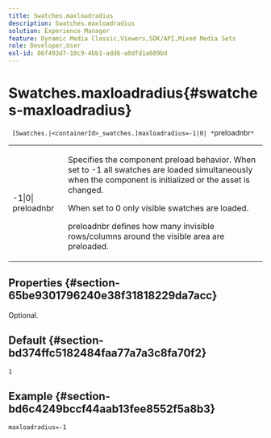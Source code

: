 ```yaml
---
title: Swatches.maxloadradius
description: Swatches.maxloadradius
solution: Experience Manager
feature: Dynamic Media Classic,Viewers,SDK/API,Mixed Media Sets
role: Developer,User
exl-id: 06f493d7-18c9-4bb1-add6-a0dfd1a689bd
---
```

# Swatches.maxloadradius{#swatches-maxloadradius}

` [Swatches.|<containerId>_swatches.]maxloadradius=-1|0| *`preloadnbr`*`

<table id="table_012E1D178BFA4BD9814A7AAD2B4403BB"> 
 <tbody> 
  <tr> 
   <td> <p> <span class="codeph"> -1|0|<span class="varname"> preloadnbr</span></span> </p> </td> 
   <td> <p>Specifies the component preload behavior. When set to <span class="codeph"> -1</span> all swatches are loaded simultaneously when the component is initialized or the asset is changed. </p> <p>When set to <span class="codeph"> 0</span> only visible swatches are loaded. </p> <p><span class="codeph"><span class="varname"> preloadnbr</span></span> defines how many invisible rows/columns around the visible area are preloaded. </p> </td> 
  </tr> 
 </tbody> 
</table>

## Properties {#section-65be9301796240e38f31818229da7acc}

Optional.

## Default {#section-bd374ffc5182484faa77a7a3c8fa70f2}

`1`

## Example {#section-bd6c4249bccf44aab13fee8552f5a8b3}

`maxloadradius=-1`

